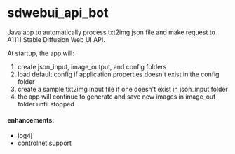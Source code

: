 # sdwebui_api_bot
Java app to automatically process txt2img json file and make request to A1111 Stable Diffusion Web UI API.

At startup, the app will:
1. create json_input, image_output, and config folders
2. load default config if application.properties doesn't exist in the config folder
3. create a sample txt2img input file if one doesn't exist in json_input folder
4. the app will continue to generate and save new images in image_out folder until stopped

#### enhancements:
* log4j
* controlnet support